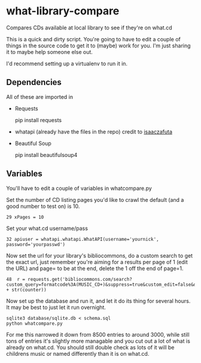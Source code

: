 what-library-compare
====================

Compares CDs available at local library to see if they're on what.cd

This is a quick and dirty script. You're going to have to edit a couple of things in the source code to get it to (maybe) work for you. I'm just sharing it to maybe help someone else out.

I'd recommend setting up a virtualenv to run it in.

## Dependencies

All of these are imported in

* Requests 

     pip install requests

* whatapi (already have the files in the repo) credit to [isaaczafuta](https://github.com/isaaczafuta/whatapi)
* Beautiful Soup 

     pip install beautifulsoup4

## Variables

You'll have to edit a couple of variables in whatcompare.py

Set the number of CD listing pages you'd like to crawl the default (and a good number to test on) is 10.

    29 xPages = 10

Set your what.cd username/pass

    32 apiuser = whatapi.whatapi.WhatAPI(username='yournick', password='yourpasswd')

Now set the url for your library's bibliocommons, do a custom search to get the exact url, just remember you're aiming for a results per page of 1 (edit the URL) and page= to be at the end, delete the 1 off the end of page=1.

    48  r = requests.get('bibliocommons.com/search?custom_query=formatcode%3A(MUSIC_CD+)&suppress=true&custom_edit=false&display_quantity=1&page=' + str(counter))


Now set up the database and run it, and let it do its thing for several hours. It may be best to just let it run overnight.

    sqlite3 database/sqlite.db < schema.sql
    python whatcompare.py

For me this narrowed it down from 8500 entries to around 3000, while still tons of entries it's slightly more managable and you cut out a lot of what is already on what.cd. You should still double check as lots of it will be childrens music or named differently than it is on what.cd.
